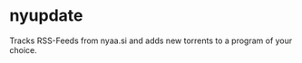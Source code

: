 nyupdate
========

Tracks RSS-Feeds from nyaa.si and adds new torrents to a program of your choice.
